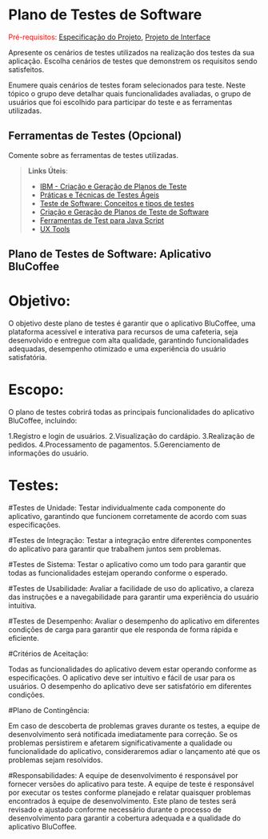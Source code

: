 # Plano de Testes de Software

<span style="color:red">Pré-requisitos: <a href="2-Especificação do Projeto.md"> Especificação do Projeto</a></span>, <a href="3-Projeto de Interface.md"> Projeto de Interface</a>

Apresente os cenários de testes utilizados na realização dos testes da sua aplicação. Escolha cenários de testes que demonstrem os requisitos sendo satisfeitos.

Enumere quais cenários de testes foram selecionados para teste. Neste tópico o grupo deve detalhar quais funcionalidades avaliadas, o grupo de usuários que foi escolhido para participar do teste e as ferramentas utilizadas.
 
## Ferramentas de Testes (Opcional)

Comente sobre as ferramentas de testes utilizadas.
 
> **Links Úteis**:
> - [IBM - Criação e Geração de Planos de Teste](https://www.ibm.com/developerworks/br/local/rational/criacao_geracao_planos_testes_software/index.html)
> - [Práticas e Técnicas de Testes Ágeis](http://assiste.serpro.gov.br/serproagil/Apresenta/slides.pdf)
> -  [Teste de Software: Conceitos e tipos de testes](https://blog.onedaytesting.com.br/teste-de-software/)
> - [Criação e Geração de Planos de Teste de Software](https://www.ibm.com/developerworks/br/local/rational/criacao_geracao_planos_testes_software/index.html)
> - [Ferramentas de Test para Java Script](https://geekflare.com/javascript-unit-testing/)
> - [UX Tools](https://uxdesign.cc/ux-user-research-and-user-testing-tools-2d339d379dc7)





## Plano de Testes de Software: Aplicativo BluCoffee 

# Objetivo:

O objetivo deste plano de testes é garantir que o aplicativo BluCoffee, uma plataforma acessível e interativa para recursos de uma cafeteria, seja desenvolvido e entregue com alta qualidade, garantindo funcionalidades adequadas, desempenho otimizado e uma experiência do usuário satisfatória.

# Escopo:
O plano de testes cobrirá todas as principais funcionalidades do aplicativo BluCoffee, incluindo:

1.Registro e login de usuários.
2.Visualização do cardápio.
3.Realização de pedidos.
4.Processamento de pagamentos.
5.Gerenciamento de informações do usuário.

# Testes:

#Testes de Unidade:
Testar individualmente cada componente do aplicativo, garantindo que funcionem corretamente de acordo com suas especificações.

#Testes de Integração:
Testar a integração entre diferentes componentes do aplicativo para garantir que trabalhem juntos sem problemas.

#Testes de Sistema:
Testar o aplicativo como um todo para garantir que todas as funcionalidades estejam operando conforme o esperado.

#Testes de Usabilidade:
Avaliar a facilidade de uso do aplicativo, a clareza das instruções e a navegabilidade para garantir uma experiência do usuário intuitiva.

#Testes de Desempenho:
Avaliar o desempenho do aplicativo em diferentes condições de carga para garantir que ele responda de forma rápida e eficiente.

#Critérios de Aceitação:

Todas as funcionalidades do aplicativo devem estar operando conforme as especificações.
O aplicativo deve ser intuitivo e fácil de usar para os usuários.
O desempenho do aplicativo deve ser satisfatório em diferentes condições.

#Plano de Contingência:

Em caso de descoberta de problemas graves durante os testes, a equipe de desenvolvimento será notificada imediatamente para correção.
Se os problemas persistirem e afetarem significativamente a qualidade ou funcionalidade do aplicativo, consideraremos adiar o lançamento até que os problemas sejam resolvidos.

#Responsabilidades:
A equipe de desenvolvimento é responsável por fornecer versões do aplicativo para teste.
A equipe de teste é responsável por executar os testes conforme planejado e relatar quaisquer problemas encontrados à equipe de desenvolvimento.
Este plano de testes será revisado e ajustado conforme necessário durante o processo de desenvolvimento para garantir a cobertura adequada e a qualidade do aplicativo BluCoffee.



